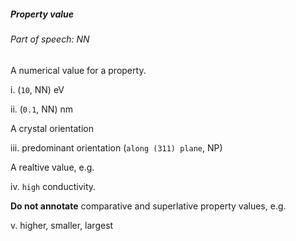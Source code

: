 ##### Property value

###### Part of speech: NN

A numerical value for a property.

i. (`10`, NN) eV

ii. (`0.1`, NN) nm

A crystal orientation

iii. predominant orientation (`along (311) plane`, NP)

A realtive value, e.g.

iv. `high` conductivity.

**Do not annotate** comparative and superlative property values, e.g.

v. higher, smaller, largest
